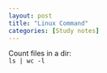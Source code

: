 ```yaml
---
layout: post
title: "Linux Command"
categories: [Study notes]
---
```

Count files in a dir:  
`ls | wc -l`
